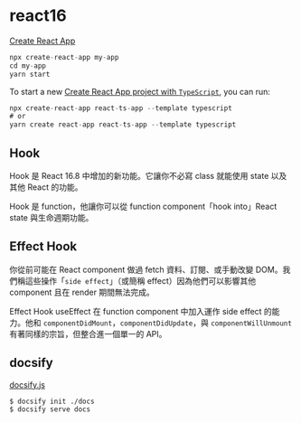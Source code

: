 # react16

[Create React App](https://zh-hant.reactjs.org/docs/create-a-new-react-app.html)

```js
npx create-react-app my-app
cd my-app
yarn start
```
To start a new [Create React App project with `TypeScript`](https://create-react-app.dev/docs/adding-typescript/), you can run:

```js
npx create-react-app react-ts-app --template typescript
# or
yarn create react-app react-ts-app --template typescript
```

## Hook

Hook 是 React 16.8 中增加的新功能。它讓你不必寫 class 就能使用 state 以及其他 React 的功能。

Hook 是 function，他讓你可以從 function component「hook into」React state 與生命週期功能。

## Effect Hook

你從前可能在 React component 做過 fetch 資料、訂閱、或手動改變 DOM。我們稱這些操作「`side effect`」（或簡稱 effect）因為他們可以影響其他 component 且在 render 期間無法完成。

Effect Hook useEffect 在 function component 中加入運作 side effect 的能力。他和 `componentDidMount`，`componentDidUpdate`，與 `componentWillUnmount` 有著同樣的宗旨，但整合進一個單一的 API。

## docsify

[docsify.js](https://docsify.js.org/#/zh-cn/quickstart)

`$ docsify init ./docs`  
`$ docsify serve docs`
